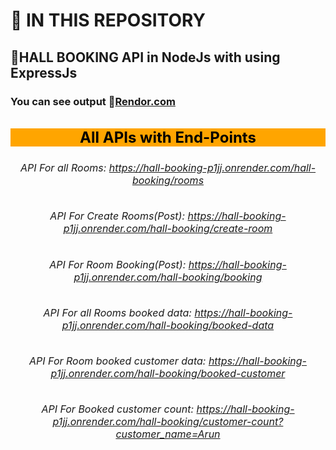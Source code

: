# :rocket: IN THIS REPOSITORY
## 🏢HALL BOOKING API in NodeJs with using ExpressJs

### You can see output 📌[Rendor.com](https://hall-booking-p1jj.onrender.com/)

  <div style='text-align:center'>
    <h3 style='background-color:orange;color:black; font-size:1.5rem'>All APIs with End-Points</h3>
    <h6 style='font-size:1rem' >API For all Rooms: <a href='https://hall-booking-p1jj.onrender.com/hall-booking/rooms'>https://hall-booking-p1jj.onrender.com/hall-booking/rooms</a></h6>
    <h6 style='font-size:1rem' >API For Create Rooms(Post): <a href='https://hall-booking-p1jj.onrender.com/hall-booking/create-room'>https://hall-booking-p1jj.onrender.com/hall-booking/create-room</a></h6>
    <h6 style='font-size:1rem' >API For Room Booking(Post): <a href='https://hall-booking-p1jj.onrender.com/hall-booking/booking'>https://hall-booking-p1jj.onrender.com/hall-booking/booking</a></h6>
    <h6 style='font-size:1rem' >API For all Rooms booked data: <a href='https://hall-booking-p1jj.onrender.com/hall-booking/booked-data'>https://hall-booking-p1jj.onrender.com/hall-booking/booked-data</a></h6>
    <h6 style='font-size:1rem' >API For Room booked customer data: <a href='https://hall-booking-p1jj.onrender.com/hall-booking/booked-customer'>https://hall-booking-p1jj.onrender.com/hall-booking/booked-customer</a></h6>
    <h6 style='font-size:1rem' >API For Booked customer count: <a href='https://hall-booking-p1jj.onrender.com/hall-booking/customer-count?customer_name=Arun'>https://hall-booking-p1jj.onrender.com/hall-booking/customer-count?customer_name=Arun</a></h6>
    </div>
